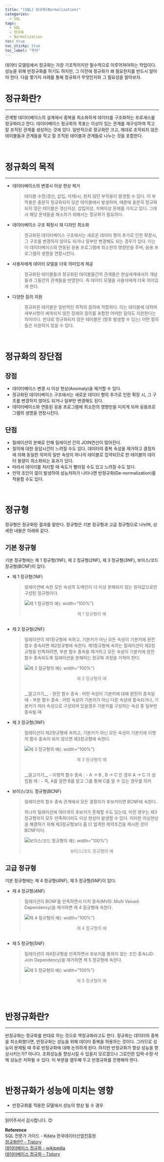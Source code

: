 ```yaml
---
title: "[SQL] 정규화(Normalization)"
categories:
  - SQL
tags:
  - SQL
  - 정규화
  - Normalization
toc: true
toc_sticky: true
toc_label: "목차"
---
```


데이터 모델링에서 정규화는 가장 기초적이지만 필수적으로 이루어져야하는 작업이다. 성능을 위해 반정규화를 하기도 하지만, 그 이전에 정규화가 왜 필요한지를 반드시 알아야 한다. 다음 몇가지 사례를 통해 정규화가 무엇인지와 그 필요성을 알아보자.

# 정규화란?
---
관계형 데이터베이스의 설계에서 중복을 최소화하게 데이터를 구조화하는 프로세스를 정규화라고 한다. 데이터베이스 정규화의 목표는 이상이 있는 관계를 재구성하여 작고 잘 조직된 관계를 생성하는 것에 있다. 일반적으로 정규화란 크고, 제대로 조직되지 않은 테이블들과 관계들을 작고 잘 조직된 테이블과 관계들로 나누는 것을 포함한다.

<br>

# 정규화의 목적
---
- 데이터베이스의 변경시 이상 현상 제거
  >테이블 수정(갱신, 삽입, 삭제)시, 원치 않던 부작용이 발생할 수 있다. 이 부작용은 충분히 정규화되지 않은 테이블에서 발생하며, 때문에 충분히 정규화 되지 않은 테이블은 갱신이상, 삽입이상, 삭제이상 문제를 가지고 있다. 그래서 해당 문제들을 해소하기 위해서는 정규화가 필요하다.
- 데이터베이스 구조 확장시 재 디자인 최소화
  >정규화된 데이터베이스 구조에서는 새로운 데이터 형의 추가로 인한 확장시, 그 구조를 변경하지 않아도 되거나 일부만 변경해도 되는 경우가 있다. 이는 이 데이터베이스와 연동된 응용 프로그램에 최소한의 영향만을 주며, 응용 프로그램의 생명을 연장시킨다.
- 사용자에게 데이터 모델을 더욱 의미있게 제공
  >정규화된 테이블들과 정규화된 테이블들간의 관계들은 현실세계에서의 개념들과 그들간의 관계들을 반영한다. 즉 데이터 모델을 사용자에게 더욱 의미있게 한다.
- 다양한 질의 지원
  >정규화된 테이블은 일반적인 목적의 질의에 적합하다. 이는 테이블에 대하여 세부사항이 예측되지 않은 장래의 질의를 포함한 어떠한 질의도 지원한다는 의미이다. 반대로 정규화되지 않은 테이블은 (향후 발생할 수 있는) 어떤 질의들은 지원하지 않을 수 있다.

<br>

# 정규화의 장단점
## 장점
- 데이터베이스 변경 시 이상 현상(Anomaly)을 제거할 수 있다.
- 정규화된 데이터베이스 구조에서는 새로운 데이터 형의 추가로 인한 확장 시, 그 구조를 변경하지 않아도 되거나 일부만 변경해도 된다.
- 데이터베이스와 연동된 응용 프로그램에 최소한의 영향만을 미치게 되어 응용프로그램의 생명을 연장시킨다.

## 단점
- 릴레이션의 분해로 인해 릴레이션 간의 JOIN연산이 많아진다.
- 질의에 대한 응답시간이 느려질 수도 있다. 데이터의 중복 속성을 제거하고 결정자에 의해 동일한 의미의 일반 속성이 하나의 테이블로 집약되므로 한 테이블의 데이터 용량이 최소화되는 효과가 있다. 
- 따라서 데이터를 처리할 때 속도가 빨라질 수도 있고 느려질 수도 있다.
- 만약 조인이 많이 발생하여 성능저하가 나타나면 반정규화(De-normalization)를 적용할 수도 있다.

<br>

# 정규형
정규형은 정규화된 결과를 말한다. 정규형은 기본 정규형과 고급 정규형으로 나뉘며, 상세한 내용은 아래와 같다.
## 기본 정규형
기본 정규형에는 제 1 정규형(1NF), 제 2 정규형(2NF), 제 3 정규형(3NF), 보이스/코드 정규형(BCNF)이 있다.
- 제 1 정규형(1NF)
  >릴레이션에 속한 모든 속성의 도메인이 더 이상 분해되지 않는 원자값으로만 구성된 정규형이다.
  >
  >![제 1 정규형의 예](/blog/assets/img/posts/20220830/1NF.png "제 1 정규형의 예"){: width="100%"}
  ><div style="color: gray; text-align: center; margin-bottom: 30px;">제 1 정규형의 예</div>
- 제 2 정규형(2NF)
  >릴레이션이 제1정규형에 속하고, 기본키가 아닌 모든 속성이 기본키에 완전 함수 종속되면 제2정규형에 속한다.
  >제1정규형에 속하는 릴레이션이 제2정규형을 만족하려면, 부분 함수 종속을 제거하고 모든 속성이 기본키에 완전 함수 종속되도록 릴레이션을 분해하는 정규화 과정을 거쳐야 한다.
  >
  >![제 2 정규형의 예](/blog/assets/img/posts/20220830/2NF.png "제 2 정규형의 예"){: width="100%"}
  ><div style="color: gray; text-align: center; margin-bottom: 30px;">제 2 정규형의 예</div>
  >__알고가기__
  >- 완전 함수 종속  
  >: 어떤 속성이 기본키에 대해 완전히 종속일 때
  >- 부분 함수 종속  
  >: 어떤 속성이 기본키가 아닌 다른 속성에 종속되거나, 기본키가 여러 속성으로 구성되어 있을경우 기본키를 구성하는 속성 중 일부만 종속될 때
- 제 3 정규형(3NF)
  >릴레이션이 제2정규형에 속하고, 기본키가 아닌 모든 속성이 기본키에 이행적 함수 종속이 되지 않으면 제3정규형에 속한다.
  >
  >![제 3 정규형의 예](/blog/assets/img/posts/20220830/3NF.png "제 3 정규형의 예"){: width="100%"}
  ><div style="color: gray; text-align: center; margin-bottom: 30px;">제 3 정규형의 예</div>
  >__알고가기__
  >- 이행적 함수 종속  
  >: - A → B , B → C 인 경우 A → C 가 성립될 때
  >: - 즉, A를 알면 B를 알고 그를 통해 C를 알 수 있는 경우를 의미
- 보이스/코드 정규형(BCNF)
  >릴레이션의 함수 종속 관계에서 모든 결정자가 후보키이면 BCNF에 속한다.  
  >
  >하나의 릴레이션에 여러개의 후보키가 존재할 수도 있는데, 이런 경우는 제3정규형까지 모두 만족하더라도 이상 현상이 발생할 수 있다. 이러한 이상현상을 해결하기 위해 제3정규형보다 좀 더 
  >엄격한 제약조건을 제시한 것이 BCNF이다.
  >
  >![보이스/코드 정규형의 예](/blog/assets/img/posts/20220830/BCNF.png "보이스/코드 정규형의 예"){: width="100%"}
  ><div style="color: gray; text-align: center; margin-bottom: 30px;">보이스/코드 정규형의 예</div>

## 고급 정규형
기본 정규형에는 제 4 정규형(4NF), 제 5 정규형(5NF)이 있다.
- 제 4 정규형(4NF)
  >릴레이션이 BCNF를 만족하면서 다치 종속(MVD: Multi Valued Dependency)을 제거하면 제 4 정규형에 속한다.
  >
  >![제 4 정규형의 예](/blog/assets/img/posts/20220830/4NF.png "제 4 정규형의 예"){: width="100%"}
  ><div style="color: gray; text-align: center; margin-bottom: 30px;">제 4 정규형의 예</div>
- 제 5 정규형(5NF)
  >릴레이션이 제4정규형을 만족하면서 후보키를 통하지 않는 조인 종속(JD: Join Dependency)을 제거하면 제 5 정규형에 속한다.
  >
  >![제 5 정규형의 예](/blog/assets/img/posts/20220830/5NF.png "제 5 정규형의 예"){: width="100%"}
  ><div style="color: gray; text-align: center; margin-bottom: 30px;">제 5 정규형의 예</div>
<br>

# 반정규화란?
---
반정규화는 정규화를 반대로 하는 것으로 역정규화라고도 한다. 정규화는 데이터의 중복을 최소화했다면, 반정규화는 성능을 위해 데이터 중복을 허용하는 것이다. 그러므로 성능이 문제될 때 주로 반정규화에 대해 논의하게 된다. 하지만 반정규화가 항상 성능을 향상시키는가? 아니다. 조회성능을 향상시킬 수 있을지 모르겠으나 그로인한 입력·수정·삭제 성능은 저하될 수 있다. 이 부분을 염두해 두고 반정규화를 진행해야 한다.

<br>

# 반정규화가 성능에 미치는 영향
- 반정규화를 적용한 모델에서 성능이 향상 될 수 경우
  >

---

읽어주셔서 감사합니다. 😊

__Reference__  
SQL 전문가 가이드 - Kdata 한국데이터산업진흥원  
[정규화란? - Tistory](https://code-lab1.tistory.com/48)  
[데이터베이스 정규화 - wikipedia](https://ko.wikipedia.org/wiki/%EB%8D%B0%EC%9D%B4%ED%84%B0%EB%B2%A0%EC%9D%B4%EC%8A%A4_%EC%A0%95%EA%B7%9C%ED%99%94)  
[데이터베이스 정규화 - Tistory](https://hongcoding.tistory.com/147)  